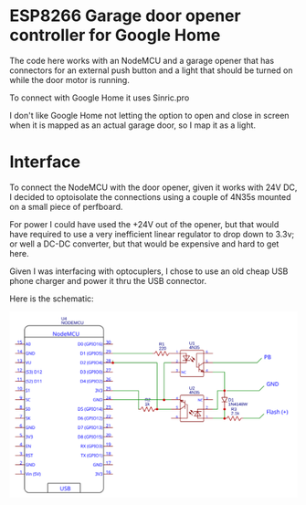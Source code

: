 # ESP8266 Garage door opener controller for Google Home

The code here works with an NodeMCU and a garage opener that has connectors for an external push button and a light that should be turned on while the door motor is running.

To connect with Google Home it uses Sinric.pro

I don't like Google Home not letting the option to open and close in screen when it is mapped as an actual garage door, so I map it as a light.


# Interface

To connect the NodeMCU with the door opener, given it works with 24V DC, I decided to optoisolate the connections using a couple of 4N35s mounted on a small piece of perfboard.

For power I could have used the +24V out of the opener, but that would have required to use a very inefficient linear regulator to drop down to 3.3v; or well a DC-DC converter, but that would be expensive and hard to get here.

Given I was interfacing with optocuplers, I chose to use an old cheap USB phone charger and power it thru the USB connector.

Here is the schematic:


![Schematic](https://raw.githubusercontent.com/arielscarpinelli/esp8266-garage-door-opener-mqtt/master/interface-schematic.svg?sanitize=true)



